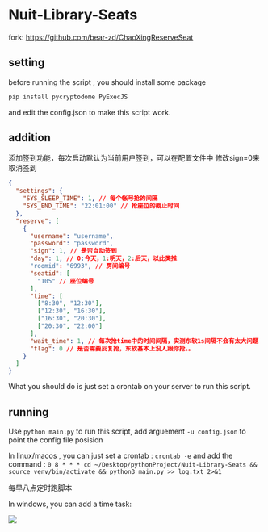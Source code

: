 # Nuit-Library-Seats

fork: <https://github.com/bear-zd/ChaoXingReserveSeat>

## setting

before running the script , you should install some package

```bash
pip install pycryptodome PyExecJS
```

and edit the config.json to make this script work.

## addition

添加签到功能，每次启动默认为当前用户签到，可以在配置文件中     修改sign=0来取消签到

```json
{
  "settings": {
    "SYS_SLEEP_TIME": 1, // 每个帐号抢的间隔
    "SYS_END_TIME": "22:01:00" // 抢座位的截止时间
  },
  "reserve": [
    {
      "username": "username",
      "password": "password",
      "sign": 1, // 是否自动签到
      "day": 1, // 0:今天，1:明天，2:后天，以此类推
      "roomid": "6993", // 房间编号
      "seatid": [
        "105" // 座位编号
      ],
      "time": [
        ["8:30", "12:30"],
        ["12:30", "16:30"],
        ["16:30", "20:30"],
        ["20:30", "22:00"]
      ],
      "wait_time": 1, // 每次抢time中的时间间隔，实测东软1s间隔不会有太大问题
      "flag": 0 // 是否需要反复抢，东软基本上没人跟你抢。。
    }
  ]
}

```

What you should do is just set a crontab on your server to run this script.

## running

Use `python main.py` to run this script, add arguement `-u config.json` to point the config file posision

In linux/macos , you can just set a crontab : `crontab -e` and add the command :
`0 8 * * * cd ~/Desktop/pythonProject/Nuit-Library-Seats && source venv/bin/activate && python3 main.py >> log.txt 2>&1`

每早八点定时跑脚本

In windows, you can add a time task:

![](https://zideapicbed.oss-cn-shanghai.aliyuncs.com/QQ%E5%9B%BE%E7%89%8720221120213736.png)
